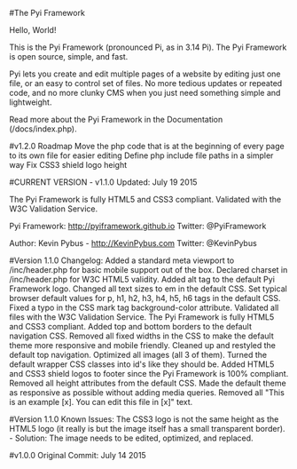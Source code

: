 #The Pyi Framework

Hello, World!

This is the Pyi Framework (pronounced Pi, as in 3.14 Pi). The Pyi Framework is open source, simple, and fast.

Pyi lets you create and edit multiple pages of a website by editing just one file, or an easy to control set of files.
No more tedious updates or repeated code, and no more clunky CMS when you just need something simple and lightweight.

Read more about the Pyi Framework in the Documentation (/docs/index.php).

#v1.2.0 Roadmap
Move the php code that is at the beginning of every page to its own file for easier editing
Define php include file paths in a simpler way
Fix CSS3 shield logo height

#CURRENT VERSION - v1.1.0
Updated: July 19 2015

The Pyi Framework is fully HTML5 and CSS3 compliant.
Validated with the W3C Validation Service.

Pyi Framework: http://pyiframework.github.io
Twitter: @PyiFramework

Author: Kevin Pybus - http://KevinPybus.com
Twitter: @KevinPybus

#Version 1.1.0 Changelog:
Added a standard meta viewport to /inc/header.php for basic mobile support out of the box.
Declared charset in /inc/header.php for W3C HTML5 validity.
Added alt tag to the default Pyi Framework logo.
Changed all text sizes to em in the default CSS.
Set typical browser default values for p, h1, h2, h3, h4, h5, h6 tags in the default CSS.
Fixed a typo in the CSS mark tag background-color attribute.
Validated all files with the W3C Validation Service. The Pyi Framework is fully HTML5 and CSS3 compliant.
Added top and bottom borders to the default navigation CSS.
Removed all fixed widths in the CSS to make the default theme more responsive and mobile friendly.
Cleaned up and restyled the default top navigation.
Optimized all images (all 3 of them).
Turned the default wrapper CSS classes into id's like they should be.
Added HTML5 and CSS3 shield logos to footer since the Pyi Framework is 100% compliant.
Removed all height attributes from the default CSS.
Made the default theme as responsive as possible without adding media queries.
Removed all "This is an example [x]. You can edit this file in [x]" text.

#Version 1.1.0 Known Issues:
The CSS3 logo is not the same height as the HTML5 logo (it really is but the image itself has a small transparent border). - Solution: The image needs to be edited, optimized, and replaced.

#v1.0.0
Original Commit: July 14 2015
